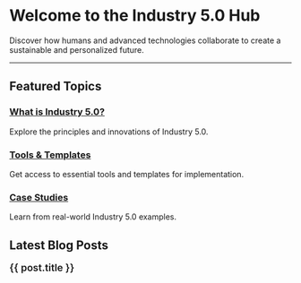 <!-- Industry 5.0 Hub Homepage -->

# Welcome to the Industry 5.0 Hub

Discover how humans and advanced technologies collaborate to create a sustainable and personalized future.

---

## Featured Topics

### [What is Industry 5.0?](/categories/what-is-industry5)
Explore the principles and innovations of Industry 5.0.

### [Tools & Templates](/resources/tools)
Get access to essential tools and templates for implementation.

### [Case Studies](/categories/case-studies)
Learn from real-world Industry 5.0 examples.

<script setup>
import { ref, onMounted } from "vue";

const posts = ref([]);

onMounted(() => {
  // Dynamically import all blog files
  const blogFiles = import.meta.glob('/blog/*.md', { eager: true });

  const blogPosts = Object.entries(blogFiles)
    .map(([path, module]) => {
      const content = module.default || ''; // Get the file content
      // Extract the first line starting with # as the title
      const title = content
        .split('\n') // Split content into lines
        .find((line) => line.trim().startsWith('#')) // Find the first line starting with #
        ?.replace('#', '') // Remove the `#`
        .trim(); // Trim leading and trailing whitespace

      // If no title is found, skip this file
      if (!title) return null;

      return {
        url: path.replace('.md', ''), // Remove .md from the path for clean URLs
        title, // Use the extracted title
      };
    })
    .filter((post) => post !== null); // Remove null entries (files without a title)

  posts.value = blogPosts; // Assign processed posts to the ref
});
</script>

## Latest Blog Posts

<div v-for="post in posts" :key="post.url" class="blog-item">
  <a :href="post.url" class="blog-title">{{ post.title }}</a>
</div>

<style scoped>
.blog-item {
  margin-bottom: 1.5rem;
}

.blog-title {
  font-size: 1.1rem;
  font-weight: 600;
  color: var(--vp-c-brand);
  text-decoration: none;
}

.blog-title:hover {
  text-decoration: underline;
}
</style>
